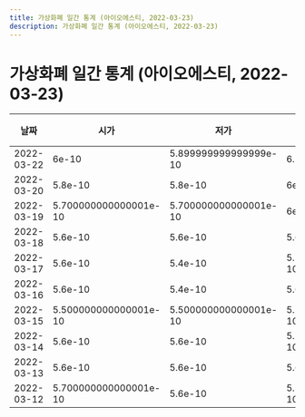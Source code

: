 ```yaml
---
title: 가상화폐 일간 통계 (아이오에스티, 2022-03-23)
description: 가상화폐 일간 통계 (아이오에스티, 2022-03-23)
---
```



가상화폐 일간 통계 (아이오에스티, 2022-03-23)
===

|날짜|시가|저가|고가|종가|비고|
|--|--|--|--|--|--|
|2022-03-22|6e-10|5.899999999999999e-10|6.1e-10|6e-10|    |
|2022-03-20|5.8e-10|5.8e-10|6e-10|5.8e-10|    |
|2022-03-19|5.700000000000001e-10|5.700000000000001e-10|6e-10|5.899999999999999e-10|    |
|2022-03-18|5.6e-10|5.6e-10|5.6e-10|5.6e-10|    |
|2022-03-17|5.6e-10|5.4e-10|5.700000000000001e-10|5.700000000000001e-10|    |
|2022-03-16|5.6e-10|5.4e-10|5.6e-10|5.4e-10|    |
|2022-03-15|5.500000000000001e-10|5.500000000000001e-10|5.700000000000001e-10|5.700000000000001e-10|    |
|2022-03-14|5.6e-10|5.6e-10|5.700000000000001e-10|5.700000000000001e-10|    |
|2022-03-13|5.6e-10|5.6e-10|5.6e-10|5.6e-10|    |
|2022-03-12|5.700000000000001e-10|5.6e-10|5.700000000000001e-10|5.6e-10|    |

